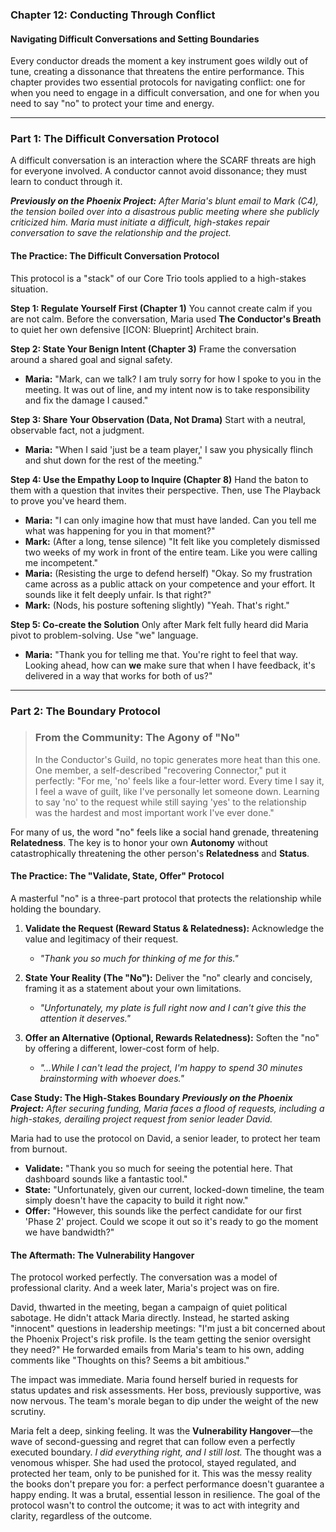 ### **Chapter 12: Conducting Through Conflict**
#### Navigating Difficult Conversations and Setting Boundaries

Every conductor dreads the moment a key instrument goes wildly out of tune, creating a dissonance that threatens the entire performance. This chapter provides two essential protocols for navigating conflict: one for when you need to engage in a difficult conversation, and one for when you need to say "no" to protect your time and energy.

---
### **Part 1: The Difficult Conversation Protocol**

A difficult conversation is an interaction where the SCARF threats are high for everyone involved. A conductor cannot avoid dissonance; they must learn to conduct through it.

***Previously on the Phoenix Project:*** *After Maria's blunt email to Mark (C4), the tension boiled over into a disastrous public meeting where she publicly criticized him. Maria must initiate a difficult, high-stakes repair conversation to save the relationship and the project.*

#### **The Practice: The Difficult Conversation Protocol**

This protocol is a "stack" of our Core Trio tools applied to a high-stakes situation.

**Step 1: Regulate Yourself First (Chapter 1)**
You cannot create calm if you are not calm. Before the conversation, Maria used **The Conductor's Breath** to quiet her own defensive [ICON: Blueprint] Architect brain.

**Step 2: State Your Benign Intent (Chapter 3)**
Frame the conversation around a shared goal and signal safety.
*   **Maria:** "Mark, can we talk? I am truly sorry for how I spoke to you in the meeting. It was out of line, and my intent now is to take responsibility and fix the damage I caused."

**Step 3: Share Your Observation (Data, Not Drama)**
Start with a neutral, observable fact, not a judgment.
*   **Maria:** "When I said 'just be a team player,' I saw you physically flinch and shut down for the rest of the meeting."

**Step 4: Use the Empathy Loop to Inquire (Chapter 8)**
Hand the baton to them with a question that invites their perspective. Then, use The Playback to prove you've heard them.
*   **Maria:** "I can only imagine how that must have landed. Can you tell me what was happening for you in that moment?"
*   **Mark:** (After a long, tense silence) "It felt like you completely dismissed two weeks of my work in front of the entire team. Like you were calling me incompetent."
*   **Maria:** (Resisting the urge to defend herself) "Okay. So my frustration came across as a public attack on your competence and your effort. It sounds like it felt deeply unfair. Is that right?"
*   **Mark:** (Nods, his posture softening slightly) "Yeah. That's right."

**Step 5: Co-create the Solution**
Only after Mark felt fully heard did Maria pivot to problem-solving. Use "we" language.
*   **Maria:** "Thank you for telling me that. You're right to feel that way. Looking ahead, how can **we** make sure that when I have feedback, it's delivered in a way that works for both of us?"

---
### **Part 2: The Boundary Protocol**

> ### **From the Community: The Agony of "No"**
>
> In the Conductor's Guild, no topic generates more heat than this one. One member, a self-described "recovering Connector," put it perfectly: "For me, 'no' feels like a four-letter word. Every time I say it, I feel a wave of guilt, like I've personally let someone down. Learning to say 'no' to the request while still saying 'yes' to the relationship was the hardest and most important work I've ever done."

For many of us, the word "no" feels like a social hand grenade, threatening **Relatedness**. The key is to honor your own **Autonomy** without catastrophically threatening the other person's **Relatedness** and **Status**.

#### **The Practice: The "Validate, State, Offer" Protocol**

A masterful "no" is a three-part protocol that protects the relationship while holding the boundary.

1.  **Validate the Request (Reward Status & Relatedness):** Acknowledge the value and legitimacy of their request.
    *   *"Thank you so much for thinking of me for this."*

2.  **State Your Reality (The "No"):** Deliver the "no" clearly and concisely, framing it as a statement about your own limitations.
    *   *"Unfortunately, my plate is full right now and I can't give this the attention it deserves."*

3.  **Offer an Alternative (Optional, Rewards Relatedness):** Soften the "no" by offering a different, lower-cost form of help.
    *   *"...While I can't lead the project, I'm happy to spend 30 minutes brainstorming with whoever does."*

**Case Study: The High-Stakes Boundary**
***Previously on the Phoenix Project:*** *After securing funding, Maria faces a flood of requests, including a high-stakes, derailing project request from senior leader David.*

Maria had to use the protocol on David, a senior leader, to protect her team from burnout.

*   **Validate:** "Thank you so much for seeing the potential here. That dashboard sounds like a fantastic tool."
*   **State:** "Unfortunately, given our current, locked-down timeline, the team simply doesn't have the capacity to build it right now."
*   **Offer:** "However, this sounds like the perfect candidate for our first 'Phase 2' project. Could we scope it out so it's ready to go the moment we have bandwidth?"

#### **The Aftermath: The Vulnerability Hangover**

The protocol worked perfectly. The conversation was a model of professional clarity. And a week later, Maria's project was on fire.

David, thwarted in the meeting, began a campaign of quiet political sabotage. He didn't attack Maria directly. Instead, he started asking "innocent" questions in leadership meetings: "I'm just a bit concerned about the Phoenix Project's risk profile. Is the team getting the senior oversight they need?" He forwarded emails from Maria's team to his own, adding comments like "Thoughts on this? Seems a bit ambitious."

The impact was immediate. Maria found herself buried in requests for status updates and risk assessments. Her boss, previously supportive, was now nervous. The team's morale began to dip under the weight of the new scrutiny.

Maria felt a deep, sinking feeling. It was the **Vulnerability Hangover**—the wave of second-guessing and regret that can follow even a perfectly executed boundary. *I did everything right, and I still lost.* The thought was a venomous whisper. She had used the protocol, stayed regulated, and protected her team, only to be punished for it. This was the messy reality the books don't prepare you for: a perfect performance doesn't guarantee a happy ending. It was a brutal, essential lesson in resilience. The goal of the protocol wasn't to control the outcome; it was to act with integrity and clarity, regardless of the outcome.
      